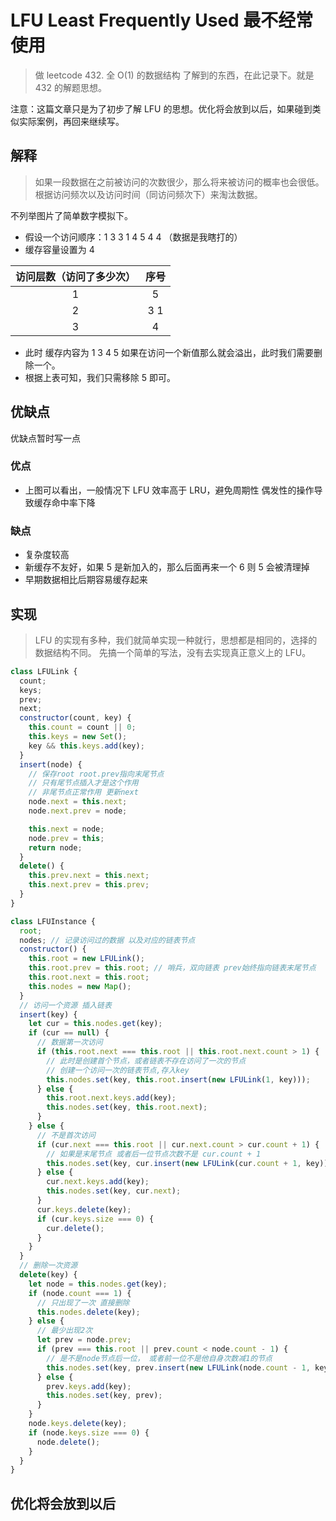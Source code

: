 # LFU Least Frequently Used 最不经常使用

> 做 leetcode 432. 全 O(1) 的数据结构 了解到的东西，在此记录下。就是 432 的解题思想。

注意：这篇文章只是为了初步了解 LFU 的思想。优化将会放到以后，如果碰到类似实际案例，再回来继续写。

## 解释

> 如果一段数据在之前被访问的次数很少，那么将来被访问的概率也会很低。根据访问频次以及访问时间（同访问频次下）来淘汰数据。

不列举图片了简单数字模拟下。

- 假设一个访问顺序：1 3 3 1 4 5 4 4 （数据是我瞎打的）
- 缓存容量设置为 4

| <center>访问层数（访问了多少次）<center> | <center>序号<center> |
| :--------------------------------------: | :------------------: |
|                    1                     |          5           |
|                    2                     |         3 1          |
|                    3                     |          4           |

- 此时 缓存内容为 1 3 4 5 如果在访问一个新值那么就会溢出，此时我们需要删除一个。
- 根据上表可知，我们只需移除 5 即可。

## 优缺点

优缺点暂时写一点

### 优点

- 上图可以看出，一般情况下 LFU 效率高于 LRU，避免周期性 偶发性的操作导致缓存命中率下降

### 缺点

- 复杂度较高
- 新缓存不友好，如果 5 是新加入的，那么后面再来一个 6 则 5 会被清理掉
- 早期数据相比后期容易缓存起来

## 实现

> LFU 的实现有多种，我们就简单实现一种就行，思想都是相同的，选择的数据结构不同。
> 先搞一个简单的写法，没有去实现真正意义上的 LFU。

```javascript
class LFULink {
  count;
  keys;
  prev;
  next;
  constructor(count, key) {
    this.count = count || 0;
    this.keys = new Set();
    key && this.keys.add(key);
  }
  insert(node) {
    // 保存root root.prev指向末尾节点
    // 只有尾节点插入才是这个作用
    // 非尾节点正常作用 更新next
    node.next = this.next;
    node.next.prev = node;

    this.next = node;
    node.prev = this;
    return node;
  }
  delete() {
    this.prev.next = this.next;
    this.next.prev = this.prev;
  }
}

class LFUInstance {
  root;
  nodes; // 记录访问过的数据 以及对应的链表节点
  constructor() {
    this.root = new LFULink();
    this.root.prev = this.root; // 哨兵，双向链表 prev始终指向链表末尾节点
    this.root.next = this.root;
    this.nodes = new Map();
  }
  // 访问一个资源 插入链表
  insert(key) {
    let cur = this.nodes.get(key);
    if (cur == null) {
      // 数据第一次访问
      if (this.root.next === this.root || this.root.next.count > 1) {
        // 此时是创建首个节点，或者链表不存在访问了一次的节点
        // 创建一个访问一次的链表节点,存入key
        this.nodes.set(key, this.root.insert(new LFULink(1, key)));
      } else {
        this.root.next.keys.add(key);
        this.nodes.set(key, this.root.next);
      }
    } else {
      // 不是首次访问
      if (cur.next === this.root || cur.next.count > cur.count + 1) {
        // 如果是末尾节点 或者后一位节点次数不是 cur.count + 1
        this.nodes.set(key, cur.insert(new LFULink(cur.count + 1, key)));
      } else {
        cur.next.keys.add(key);
        this.nodes.set(key, cur.next);
      }
      cur.keys.delete(key);
      if (cur.keys.size === 0) {
        cur.delete();
      }
    }
  }
  // 删除一次资源
  delete(key) {
    let node = this.nodes.get(key);
    if (node.count === 1) {
      // 只出现了一次 直接删除
      this.nodes.delete(key);
    } else {
      // 最少出现2次
      let prev = node.prev;
      if (prev === this.root || prev.count < node.count - 1) {
        // 是不是node节点后一位， 或者前一位不是他自身次数减1的节点
        this.nodes.set(key, prev.insert(new LFULink(node.count - 1, key)));
      } else {
        prev.keys.add(key);
        this.nodes.set(key, prev);
      }
    }
    node.keys.delete(key);
    if (node.keys.size === 0) {
      node.delete();
    }
  }
}
```

## 优化将会放到以后
